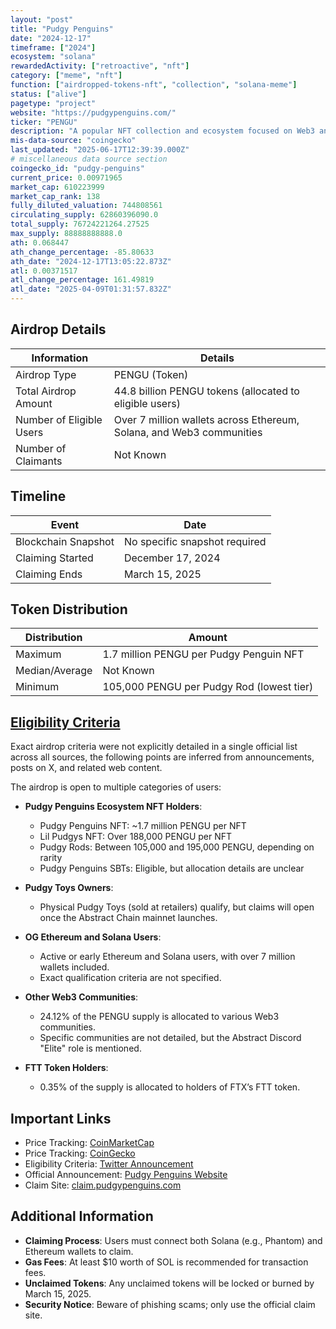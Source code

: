 ```yaml
---
layout: "post"
title: "Pudgy Penguins"
date: "2024-12-17"
timeframe: ["2024"]
ecosystem: "solana"
rewardedActivity: ["retroactive", "nft"]
category: ["meme", "nft"]
function: ["airdropped-tokens-nft", "collection", "solana-meme"]
status: ["alive"]
pagetype: "project"
website: "https://pudgypenguins.com/"
ticker: "PENGU"
description: "A popular NFT collection and ecosystem focused on Web3 and community-driven engagement, featuring digital collectibles, physical toys, and cross-chain initiatives."
mis-data-source: "coingecko"
last_updated: "2025-06-17T12:39:39.000Z"
# miscellaneous data source section
coingecko_id: "pudgy-penguins"
current_price: 0.00971965
market_cap: 610223999
market_cap_rank: 138
fully_diluted_valuation: 744808561
circulating_supply: 62860396090.0
total_supply: 76724221264.27525
max_supply: 88888888888.0
ath: 0.068447
ath_change_percentage: -85.80633
ath_date: "2024-12-17T13:05:22.873Z"
atl: 0.00371517
atl_change_percentage: 161.49819
atl_date: "2025-04-09T01:31:57.832Z"
---
```


## Airdrop Details

| Information              | Details                                                              |
| ------------------------ | -------------------------------------------------------------------- |
| Airdrop Type             | PENGU (Token)                                                        |
| Total Airdrop Amount     | 44.8 billion PENGU tokens (allocated to eligible users)              |
| Number of Eligible Users | Over 7 million wallets across Ethereum, Solana, and Web3 communities |
| Number of Claimants      | Not Known                                                            |

## Timeline

| Event               | Date                          |
| ------------------- | ----------------------------- |
| Blockchain Snapshot | No specific snapshot required |
| Claiming Started    | December 17, 2024             |
| Claiming Ends       | March 15, 2025                |

## Token Distribution

| Distribution   | Amount                                    |
| -------------- | ----------------------------------------- |
| Maximum        | 1.7 million PENGU per Pudgy Penguin NFT   |
| Median/Average | Not Known                                 |
| Minimum        | 105,000 PENGU per Pudgy Rod (lowest tier) |

## [Eligibility Criteria](https://x.com/pudgypenguins/status/1869004989731160153)

Exact airdrop criteria were not explicitly detailed in a single official list across all sources, the following points are inferred from announcements, posts on X, and related web content.

The airdrop is open to multiple categories of users:

- **Pudgy Penguins Ecosystem NFT Holders**:

  - Pudgy Penguins NFT: ~1.7 million PENGU per NFT
  - Lil Pudgys NFT: Over 188,000 PENGU per NFT
  - Pudgy Rods: Between 105,000 and 195,000 PENGU, depending on rarity
  - Pudgy Penguins SBTs: Eligible, but allocation details are unclear

- **Pudgy Toys Owners**:

  - Physical Pudgy Toys (sold at retailers) qualify, but claims will open once the Abstract Chain mainnet launches.

- **OG Ethereum and Solana Users**:

  - Active or early Ethereum and Solana users, with over 7 million wallets included.
  - Exact qualification criteria are not specified.

- **Other Web3 Communities**:

  - 24.12% of the PENGU supply is allocated to various Web3 communities.
  - Specific communities are not detailed, but the Abstract Discord "Elite" role is mentioned.

- **FTT Token Holders**:
  - 0.35% of the supply is allocated to holders of FTX’s FTT token.

## Important Links

- Price Tracking: [CoinMarketCap](https://coinmarketcap.com/currencies/pudgy-penguins/)
- Price Tracking: [CoinGecko](https://www.coingecko.com/en/coins/pudgy-penguins/)
- Eligibility Criteria: [Twitter Announcement](https://x.com/pudgypenguins/status/1869004989731160153)
- Official Announcement: [Pudgy Penguins Website](https://pudgypenguins.com/)
- Claim Site: [claim.pudgypenguins.com](https://claim.pudgypenguins.com)

## Additional Information

- **Claiming Process**: Users must connect both Solana (e.g., Phantom) and Ethereum wallets to claim.
- **Gas Fees**: At least $10 worth of SOL is recommended for transaction fees.
- **Unclaimed Tokens**: Any unclaimed tokens will be locked or burned by March 15, 2025.
- **Security Notice**: Beware of phishing scams; only use the official claim site.